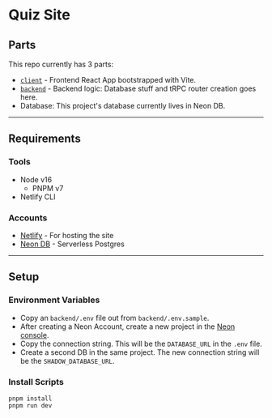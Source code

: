 # Quiz Site

## Parts

This repo currently has 3 parts:

- [`client`](./client/README.md) - Frontend React App bootstrapped with Vite.
- [`backend`](./backend/README.md) - Backend logic: Database stuff and tRPC router creation goes here.
- Database: This project's database currently lives in Neon DB.

---

## Requirements

### Tools

- Node v16
  - PNPM v7
- Netlify CLI

### Accounts

- [Netlify](https://app.netlify.com) - For hosting the site
- [Neon DB](https://neon.tech) - Serverless Postgres

---

## Setup

### Environment Variables

- Copy an `backend/.env` file out from `backend/.env.sample`.
- After creating a Neon Account, create a new project in the [Neon console](https://console.neon.tech).
- Copy the connection string. This will be the `DATABASE_URL` in the `.env` file.
- Create a second DB in the same project. The new connection string will be the `SHADOW_DATABASE_URL`.

### Install Scripts

```shell
pnpm install
pnpm run dev
```
